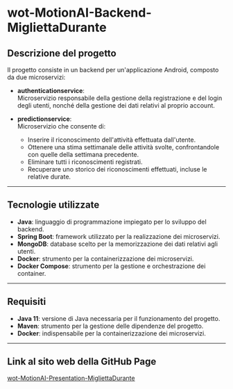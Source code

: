 # wot-MotionAI-Backend-MigliettaDurante

## Descrizione del progetto
Il progetto consiste in un backend per un'applicazione Android, composto da due microservizi:

- **authenticationservice**:  
  Microservizio responsabile della gestione della registrazione e del login degli utenti, nonché della gestione dei dati relativi al proprio account.

- **predictionservice**:  
  Microservizio che consente di:
    - Inserire il riconoscimento dell'attività effettuata dall'utente.
    - Ottenere una stima settimanale delle attività svolte, confrontandole con quelle della settimana precedente.
    - Eliminare tutti i riconoscimenti registrati.
    - Recuperare uno storico dei riconoscimenti effettuati, incluse le relative durate.

---

## Tecnologie utilizzate
- **Java**: linguaggio di programmazione impiegato per lo sviluppo del backend.
- **Spring Boot**: framework utilizzato per la realizzazione dei microservizi.
- **MongoDB**: database scelto per la memorizzazione dei dati relativi agli utenti.
- **Docker**: strumento per la containerizzazione dei microservizi.
- **Docker Compose**: strumento per la gestione e orchestrazione dei container.

---

## Requisiti
- **Java 11**: versione di Java necessaria per il funzionamento del progetto.
- **Maven**: strumento per la gestione delle dipendenze del progetto.
- **Docker**: indispensabile per la containerizzazione dei microservizi.

---

## Link al sito web della GitHub Page
[wot-MotionAI-Presentation-MigliettaDurante](https://unisalento-idalab-iotcourse-2023-2024.github.io/wot-MotionAI-Presentation-MigliettaDurante/)
